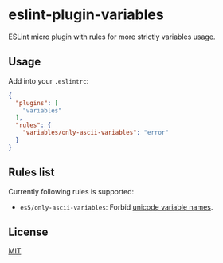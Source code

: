 eslint-plugin-variables
=================

ESLint micro plugin with rules for more strictly variables usage.

Usage
-----

Add into your `.eslintrc`:
```json
{
  "plugins": [
    "variables"
  ],
  "rules": {
    "variables/only-ascii-variables": "error"
  }
}
```

Rules list
----------

Currently following rules is supported:

  - `es5/only-ascii-variables`: Forbid [unicode variable names](https://mathiasbynens.be/notes/javascript-identifiers).

License
-------
[MIT](LICENSE.md)